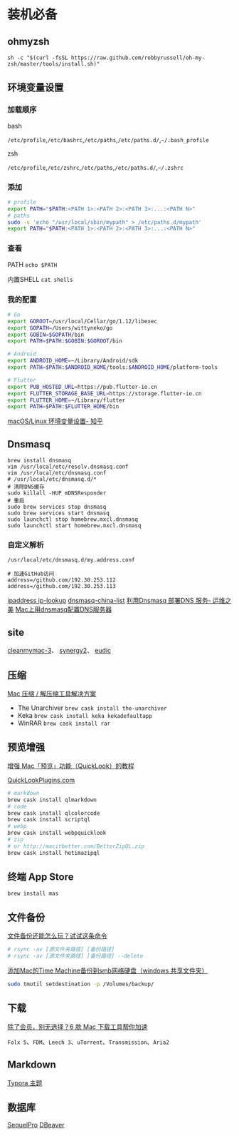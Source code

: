 # 装机必备

## ohmyzsh
```
sh -c "$(curl -fsSL https://raw.github.com/robbyrussell/oh-my-zsh/master/tools/install.sh)"
```

## 环境变量设置

### 加载顺序

bash

`/etc/profile`,`/etc/bashrc`,`/etc/paths`,`/etc/paths.d/`,`~/.bash_profile`

zsh

`/etc/profile`,`/etc/zshrc`,`/etc/paths`,`/etc/paths.d/`,`~/.zshrc`

### 添加

```bash
# profile
export PATH="$PATH:<PATH 1>:<PATH 2>:<PATH 3>:...:<PATH N>"
# paths
sudo -s 'echo "/usr/local/sbin/mypath" > /etc/paths.d/mypath'
export PATH="$PATH:<PATH 1>:<PATH 2>:<PATH 3>:...:<PATH N>"
```
### 查看
PATH
`echo $PATH`

内置SHELL
`cat shells`
### 我的配置

```bash
# Go
export GOROOT=/usr/local/Cellar/go/1.12/libexec
export GOPATH=/Users/wittyneko/go
export GOBIN=$GOPATH/bin
export PATH=$PATH:$GOBIN:$GOROOT/bin

# Android
export ANDROID_HOME=~/Library/Android/sdk
export PATH=$PATH:$ANDROID_HOME/tools:$ANDROID_HOME/platform-tools

# Flutter
export PUB_HOSTED_URL=https://pub.flutter-io.cn
export FLUTTER_STORAGE_BASE_URL=https://storage.flutter-io.cn
export FLUTTER_HOME=~/Library/flutter
export PATH=$PATH:$FLUTTER_HOME/bin
```
[macOS/Linux 环境变量设置- 知乎](https://zhuanlan.zhihu.com/p/25976099)

## Dnsmasq
```
brew install dnsmasq
vim /usr/local/etc/resolv.dnsmasq.conf
vim /usr/local/etc/dnsmasq.conf
# /usr/local/etc/dnsmasq.d/*
# 清除DNS缓存
sudo killall -HUP mDNSResponder
# 重启
sudo brew services stop dnsmasq
sudo brew services start dnsmasq
sudo launchctl stop homebrew.mxcl.dnsmasq
sudo launchctl start homebrew.mxcl.dnsmasq

```

### 自定义解析
`/usr/local/etc/dnsmasq.d/my.address.conf`
```
# 加速GitHub访问
address=/github.com/192.30.253.112
address=/github.com/192.30.253.113
```

[ipaddress ip-lookup](https://www.ipaddress.com/ip-lookup)
[dnsmasq-china-list](https://github.com/felixonmars/dnsmasq-china-list)
[利用Dnsmasq 部署DNS 服务- 运维之美](https://www.hi-linux.com/posts/30947.html)
[Mac上用dnsmasq配置DNS服务器](https://blog.csdn.net/lovenjoe/article/details/51210937)

## site

[cleanmymac-3](https://macpaw.com/cleanmymac-3)、
[synergy2](https://symless.com/synergy/downloads/list/s2)、
[eudic](https://www.eudic.net/eudic/mac_dictionary.aspx)

## 压缩

[Mac 压缩 / 解压缩工具解决方案](https://sspai.com/post/46943)

* The Unarchiver `brew cask install the-unarchiver`
* Keka `brew cask install keka kekadefaultapp`
* WinRAR `brew cask install rar`

## 预览增强

[增强 Mac「预览」功能（QuickLook）的教程](https://sspai.com/31927)

[QuickLookPlugins.com](http://www.quicklookplugins.com/)
```bash
# markdown
brew cask install qlmarkdown
# code
brew cask install qlcolorcode
brew cask install scriptql
# webp
brew cask install webpquicklook
# zip 
# or http://macitbetter.com/BetterZipQL.zip
brew cask install hetimazipql
```

## 终端 App Store
```
brew install mas
```

## 文件备份

[文件备份还能怎么玩？试试这条命令](https://sspai.com/post/41967)

```bash
# rsync -av [源文件夹路径] [备份路径]
# rsync -av [源文件夹路径] [备份路径] --delete

```

[ 添加Mac的Time Machine备份到smb网络硬盘（windows 共享文件夹）](https://www.douban.com/note/614980869/)

```sh
sudo tmutil setdestination -p /Volumes/backup/
```


## 下载

[除了会员，别无选择？6 款 Mac 下载工具帮你加速](https://sspai.com/post/41174)

`Folx 5`、`FDM`、`Leech 3`、`uTorrent`、`Transmission`、`Aria2`

## Markdown

[Typora 主题](https://sspai.com/post/43873)

## 数据库

[SequelPro](http://www.sequelpro.com/)
[DBeaver](https://dbeaver.jkiss.org)

